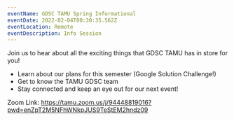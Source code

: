```yaml
---
eventName: GDSC TAMU Spring Informational
eventDate: 2022-02-04T00:30:35.562Z
eventLocation: Remote
eventDescription: Info Session
---
```

Join us to hear about all the exciting things that GDSC TAMU has in store for you!

* Learn about our plans for this semester (Google Solution Challenge!)
* Get to know the TAMU GDSC team
* Stay connected and keep an eye out for our next event!



Zoom Link: <https://tamu.zoom.us/j/94448819016?pwd=enZpT2M5NFhWNkpJUS9TeStEM2hndz09>